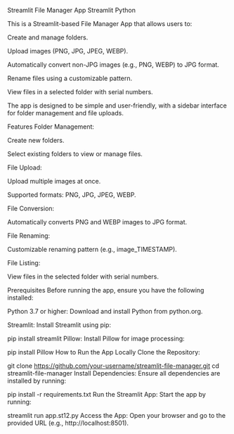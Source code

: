 Streamlit File Manager App
Streamlit
Python

This is a Streamlit-based File Manager App that allows users to:

Create and manage folders.

Upload images (PNG, JPG, JPEG, WEBP).

Automatically convert non-JPG images (e.g., PNG, WEBP) to JPG format.

Rename files using a customizable pattern.

View files in a selected folder with serial numbers.

The app is designed to be simple and user-friendly, with a sidebar interface for folder management and file uploads.

Features
Folder Management:

Create new folders.

Select existing folders to view or manage files.

File Upload:

Upload multiple images at once.

Supported formats: PNG, JPG, JPEG, WEBP.

File Conversion:

Automatically converts PNG and WEBP images to JPG format.

File Renaming:

Customizable renaming pattern (e.g., image_TIMESTAMP).

File Listing:

View files in the selected folder with serial numbers.

Prerequisites
Before running the app, ensure you have the following installed:

Python 3.7 or higher: Download and install Python from python.org.

Streamlit: Install Streamlit using pip:


pip install streamlit
Pillow: Install Pillow for image processing:


pip install Pillow
How to Run the App Locally
Clone the Repository:


git clone https://github.com/your-username/streamlit-file-manager.git
cd streamlit-file-manager
Install Dependencies:
Ensure all dependencies are installed by running:


pip install -r requirements.txt
Run the Streamlit App:
Start the app by running:



streamlit run app.st12.py
Access the App:
Open your browser and go to the provided URL (e.g., http://localhost:8501).
